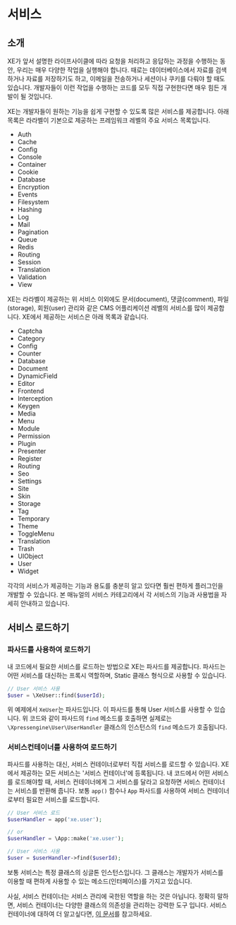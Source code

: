 # 서비스

## 소개

XE가 앞서 설명한 라이프사이클에 따라 요청을 처리하고 응답하는 과정을 수행하는 동안, 우리는 매우 다양한 작업을 실행해야 합니다. 때로는 데이터베이스에서 자료를 검색하거나 자료를 저장하기도 하고, 이메일을 전송하거나 세션이나 쿠키를 다뤄야 할 때도 있습니다. 개발자들이 이런 작업을 수행하는 코드를 모두 직접 구현한다면 매우 힘든 개발이 될 것입니다.

XE는 개발자들이 원하는 기능을 쉽게 구현할 수 있도록 많은 서비스를 제공합니다. 아래 목록은 라라벨이 기본으로 제공하는 프레임워크 레벨의 주요 서비스 목록입니다.

- Auth
- Cache
- Config
- Console
- Container
- Cookie
- Database
- Encryption
- Events
- Filesystem
- Hashing
- Log
- Mail
- Pagination
- Queue
- Redis
- Routing
- Session
- Translation
- Validation
- View

XE는 라라벨이 제공하는 위 서비스 이외에도 문서(document), 댓글(comment), 파일(storage), 회원(user) 관리와 같은 CMS 어플리케이션 레벨의 서비스를 많이 제공합니다. XE에서 제공하는 서비스은 아래 목록과 같습니다.

- Captcha
- Category
- Config
- Counter
- Database
- Document
- DynamicField
- Editor
- Frontend
- Interception
- Keygen
- Media
- Menu
- Module
- Permission
- Plugin
- Presenter
- Register
- Routing
- Seo
- Settings
- Site
- Skin
- Storage
- Tag
- Temporary
- Theme
- ToggleMenu
- Translation
- Trash
- UIObject
- User
- Widget


각각의 서비스가 제공하는 기능과 용도를 충분히 알고 있다면 훨씬 편하게 플러그인을 개발할 수 있습니다.
본 매뉴얼의 서비스 카테고리에서 각 서비스의 기능과 사용법을 자세히 안내하고 있습니다.

## 서비스 로드하기

### 파사드를 사용하여 로드하기

내 코드에서 필요한 서비스를 로드하는 방법으로 XE는 파사드를 제공합니다. 파사드는 어떤 서비스를 대신하는 프록시 역할하며,  Static 클래스 형식으로 사용할 수 있습니다.

```php
// User 서비스 사용
$user = \XeUser::find($userId);
```

위 예제에서 `XeUser`는 파사드입니다. 이 파사드를 통해 User 서비스를 사용할 수 있습니다. 위 코드와 같이 파사드의 `find` 메소드를 호출하면 실제로는 `\Xpressengine\User\UserHandler` 클래스의 인스턴스의 `find` 메소드가 호출됩니다.


### 서비스컨테이너를 사용하여 로드하기

파사드를 사용하는 대신, 서비스 컨테이너로부터 직접 서비스를 로드할 수 있습니다. XE에서 제공하는 모든 서비스는 '서비스 컨테이너'에 등록됩니다. 내 코드에서 어떤 서비스를 로드해야할 때, 서비스 컨테이너에게 그 서비스를 달라고 요청하면 서비스 컨테이너는 서비스를 반환해 줍니다. 보통 `app()` 함수나 `App` 파사드를 사용하여 서비스 컨테이너로부터 필요한 서비스를 로드합니다.

```php
// User 서비스 로드
$userHandler = app('xe.user');

// or
$userHandler = \App::make('xe.user');

// User 서비스 사용
$user = $userHandler->find($userId);
```

보통 서비스는 특정 클래스의 싱글톤 인스턴스입니다. 그 클래스는 개발자가 서비스를 이용할 때 편하게 사용할 수 있는 메소드(인터페이스)를 가지고 있습니다.

사실, 서비스 컨테이너는 서비스 관리에 국한된 역할을 하는 것은 아닙니다. 정확히 말하면, 서비스 컨테이너는 다양한 클래스의 의존성을 관리하는 강력한 도구 입니다. 서비스 컨테이너에 대하여 더 알고싶다면, [이 문서](http://xpressengine.github.io/laravel-korean-docs/docs/5.0/container/)를 참고하세요.




